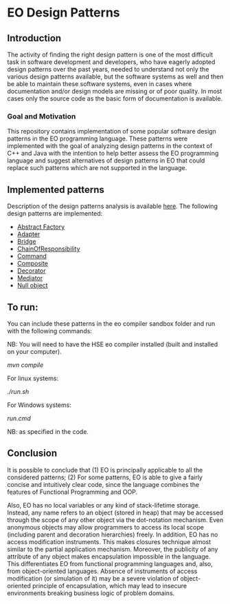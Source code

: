 # EO Design Patterns

## Introduction
The activity of finding the right design pattern is one of the most difficult task in software development and developers, who have eagerly adopted design patterns over the past years, needed to understand not only the various design patterns available, but the software systems as well and then be able to maintain these software systems, even in cases where documentation and/or design models are missing or of poor quality. In most cases only the source code as the basic form of documentation is available.
### Goal and Motivation
This repository contains implementation of some popular software design patterns in the EO programming language. These patterns were implemented with the goal of analyzing design patterns in the context of C++ and Java with the intention to help better assess the EO programming language and suggest alternatives of design patterns in EO that could replace such patterns which are not supported in the language.

## Implemented patterns
Description of the design patterns analysis is available [here](https://github.com/HSE-Eolang/eodesignpatterns/tree/main/tex).
The following design patterns are implemented:
- [Abstract Factory](https://github.com/HSE-Eolang/eodesignpatterns/blob/main/eo/AbstractFabric.eo)
- [Adapter](https://github.com/HSE-Eolang/eodesignpatterns/blob/main/eo/Adapter.eo)
- [Bridge](https://github.com/HSE-Eolang/eodesignpatterns/blob/main/eo/Bridge.eo)
- [ChainOfResponsibility](https://github.com/HSE-Eolang/eodesignpatterns/blob/main/eo/ChainOfResponsibility.eo)
- [Command](https://github.com/HSE-Eolang/eodesignpatterns/blob/main/eo/Command.eo)
- [Composite](https://github.com/HSE-Eolang/eodesignpatterns/blob/main/eo/Composite.eo)
- [Decorator](https://github.com/HSE-Eolang/eodesignpatterns/blob/main/eo/Decorator.eo)
- [Mediator](https://github.com/HSE-Eolang/eodesignpatterns/blob/main/eo/Mediator.eo)
- [Null object](https://github.com/HSE-Eolang/eodesignpatterns/blob/main/eo/NullObject.eo)

## To run:
You can include these patterns in the eo compiler sandbox folder and run with the following commands:

NB: You will need to have the HSE eo compiler installed (built and installed on your computer).

_mvn compile_

For linux systems:

_./run.sh <name-of-pattern>_ 

For Windows systems:

_run.cmd <name-of-pattern>_

NB: <name-of-pattern> as specified in the code.

## Conclusion
It is possible to conclude that (1) EO is principally applicable to all the considered patterns; (2) For some patterns, EO is able to give a fairly concise and intuitively clear code, since the language combines the features of Functional Programming and OOP.

Also, EO has no local variables or any kind of stack-lifetime storage. Instead, any name refers to an object (stored in heap) that may be accessed through the scope of any other object via the dot-notation mechanism. Even anonymous objects may allow programmers to access its local scope (including parent and decoration hierarchies) freely. In addition, EO has no access modification instruments. This makes closures technique almost similar to the partial application mechanism. Moreover, the publicity of any attribute of any object makes encapsulation impossible in the language. This differentiates EO from functional programming languages and, also, from object-oriented languages. Absence of instruments of access modification (or simulation of it) may be a severe violation of object-oriented principle of encapsulation, which may lead to insecure environments breaking business logic of problem domains.
